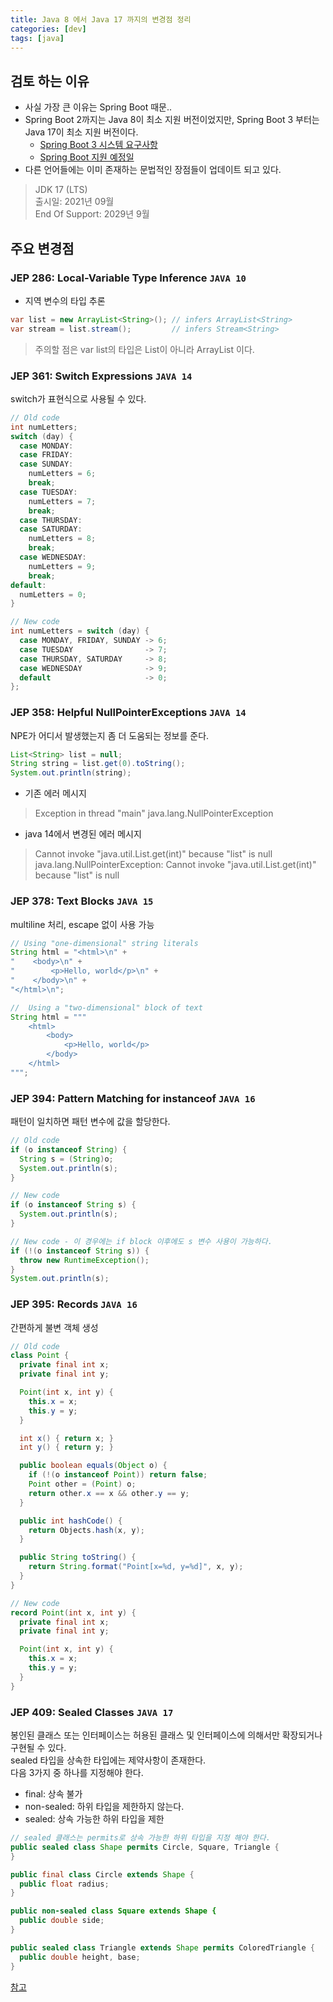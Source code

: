 ```yaml
---
title: Java 8 에서 Java 17 까지의 변경점 정리
categories: [dev]
tags: [java]
---
```

## 검토 하는 이유
- 사실 가장 큰 이유는 Spring Boot 때문..
- Spring Boot 2까지는 Java 8이 최소 지원 버전이었지만, Spring Boot 3 부터는 Java 17이 최소 지원 버전이다.
  - [Spring Boot 3 시스템 요구사항](https://docs.spring.io/spring-boot/docs/current/reference/html/getting-started.html#getting-started.system-requirements)
  - [Spring Boot 지원 예정일](https://spring.io/projects/spring-boot#support)
- 다른 언어들에는 이미 존재하는 문법적인 장점들이 업데이트 되고 있다.
> JDK 17 (LTS)  
> 출시일: 2021년 09월  
> End Of Support: 2029년 9월  

## 주요 변경점

### JEP 286: Local-Variable Type Inference `JAVA 10`
- 지역 변수의 타입 추론
```java
var list = new ArrayList<String>(); // infers ArrayList<String>
var stream = list.stream();         // infers Stream<String>
```
> 주의할 점은 var list의 타입은 List<String>이 아니라 ArrayList<String> 이다.


### JEP 361: Switch Expressions `JAVA 14`
switch가 표현식으로 사용될 수 있다.
```java
// Old code
int numLetters;
switch (day) {
  case MONDAY:
  case FRIDAY:
  case SUNDAY:
    numLetters = 6;
    break;
  case TUESDAY:
    numLetters = 7;
    break;
  case THURSDAY:
  case SATURDAY:
    numLetters = 8;
    break;
  case WEDNESDAY:
    numLetters = 9;
    break;
default:
  numLetters = 0;
}

// New code
int numLetters = switch (day) {
  case MONDAY, FRIDAY, SUNDAY -> 6;
  case TUESDAY                -> 7;
  case THURSDAY, SATURDAY     -> 8;
  case WEDNESDAY              -> 9;
  default                     -> 0;
};
```

### JEP 358: Helpful NullPointerExceptions `JAVA 14`
NPE가 어디서 발생했는지 좀 더 도움되는 정보를 준다.
```java
List<String> list = null;
String string = list.get(0).toString();
System.out.println(string);
```
- 기존 에러 메시지
> Exception in thread "main" java.lang.NullPointerException

- java 14에서 변경된 에러 메시지
> Cannot invoke "java.util.List.get(int)" because "list" is null  
> java.lang.NullPointerException: Cannot invoke "java.util.List.get(int)" because "list" is null

### JEP 378: Text Blocks `JAVA 15`
multiline 처리, escape 없이 사용 가능
```java
// Using "one-dimensional" string literals
String html = "<html>\n" +
"    <body>\n" +
"        <p>Hello, world</p>\n" +
"    </body>\n" +
"</html>\n";

//  Using a "two-dimensional" block of text
String html = """
    <html>
        <body>
            <p>Hello, world</p>
        </body>
    </html>
""";
```


### JEP 394: Pattern Matching for instanceof `JAVA 16`
패턴이 일치하면 패턴 변수에 값을 할당한다.
```java
// Old code
if (o instanceof String) {
  String s = (String)o;
  System.out.println(s);
}

// New code
if (o instanceof String s) {
  System.out.println(s);
}

// New code - 이 경우에는 if block 이후에도 s 변수 사용이 가능하다.
if (!(o instanceof String s)) {
  throw new RuntimeException();
}
System.out.println(s);
```

### JEP 395: Records `JAVA 16`
간편하게 불변 객체 생성
```java
// Old code
class Point {
  private final int x;
  private final int y;

  Point(int x, int y) {
    this.x = x;
    this.y = y;
  }

  int x() { return x; }
  int y() { return y; }

  public boolean equals(Object o) {
    if (!(o instanceof Point)) return false;
    Point other = (Point) o;
    return other.x == x && other.y == y;
  }

  public int hashCode() {
    return Objects.hash(x, y);
  }

  public String toString() {
    return String.format("Point[x=%d, y=%d]", x, y);
  }
}

// New code
record Point(int x, int y) {
  private final int x;
  private final int y;

  Point(int x, int y) {
    this.x = x;
    this.y = y;
  }
}
```

### JEP 409: Sealed Classes `JAVA 17`
봉인된 클래스 또는 인터페이스는 허용된 클래스 및 인터페이스에 의해서만 확장되거나 구현될 수 있다.    
sealed 타입을 상속한 타입에는 제약사항이 존재한다.   
다음 3가지 중 하나를 지정해야 한다.
- final: 상속 불가
- non-sealed: 하위 타입을 제한하지 않는다.
- sealed: 상속 가능한 하위 타입을 제한
```java
// sealed 클래스는 permits로 상속 가능한 하위 타입을 지정 해야 한다.
public sealed class Shape permits Circle, Square, Triangle {
}

public final class Circle extends Shape {
  public float radius;
}

public non-sealed class Square extends Shape {
  public double side;
}

public sealed class Triangle extends Shape permits ColoredTriangle {
  public double height, base;
}
```

[참고](https://openjdk.org/projects/jdk/)
